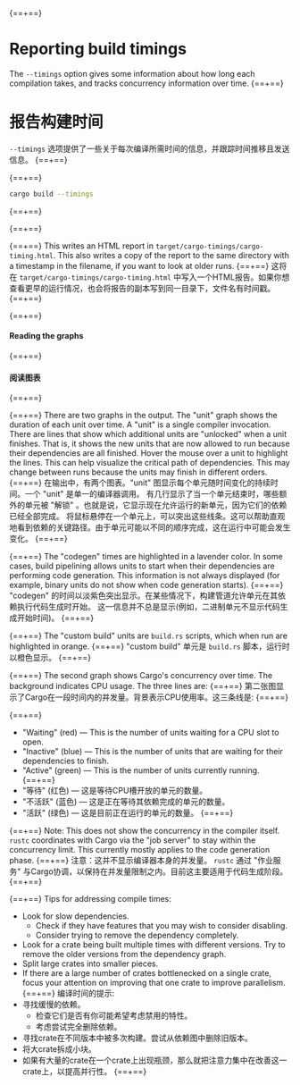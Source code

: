 {==+==}
# Reporting build timings
The `--timings` option gives some information about how long each compilation
takes, and tracks concurrency information over time.
{==+==}
# 报告构建时间
`--timings` 选项提供了一些关于每次编译所需时间的信息，并跟踪时间推移且发送信息。
{==+==}


{==+==}
```sh
cargo build --timings
```
{==+==}

{==+==}


{==+==}
This writes an HTML report in `target/cargo-timings/cargo-timing.html`. This
also writes a copy of the report to the same directory with a timestamp in the
filename, if you want to look at older runs.
{==+==}
这将在 `target/cargo-timings/cargo-timing.html` 中写入一个HTML报告。如果你想查看更早的运行情况，也会将报告的副本写到同一目录下，文件名有时间戳。
{==+==}


{==+==}
#### Reading the graphs
{==+==}
#### 阅读图表
{==+==}


{==+==}
There are two graphs in the output. The "unit" graph shows the duration of
each unit over time. A "unit" is a single compiler invocation. There are lines
that show which additional units are "unlocked" when a unit finishes. That is,
it shows the new units that are now allowed to run because their dependencies
are all finished. Hover the mouse over a unit to highlight the lines. This can
help visualize the critical path of dependencies. This may change between runs
because the units may finish in different orders.
{==+==}
在输出中，有两个图表。"unit" 图显示每个单元随时间变化的持续时间。一个 "unit" 是单一的编译器调用。
有几行显示了当一个单元结束时，哪些额外的单元被 "解锁" 。也就是说，它显示现在允许运行的新单元，因为它们的依赖已经全部完成。
将鼠标悬停在一个单元上，可以突出这些线条。这可以帮助直观地看到依赖的关键路径。由于单元可能以不同的顺序完成，这在运行中可能会发生变化。
{==+==}


{==+==}
The "codegen" times are highlighted in a lavender color. In some cases, build
pipelining allows units to start when their dependencies are performing code
generation. This information is not always displayed (for example, binary
units do not show when code generation starts).
{==+==}
"codegen" 的时间以淡紫色突出显示。在某些情况下，构建管道允许单元在其依赖执行代码生成时开始。
这一信息并不总是显示(例如，二进制单元不显示代码生成开始时间)。
{==+==}


{==+==}
The "custom build" units are `build.rs` scripts, which when run are
highlighted in orange.
{==+==}
"custom build" 单元是 `build.rs` 脚本，运行时以橙色显示。
{==+==}


{==+==}
The second graph shows Cargo's concurrency over time. The background
indicates CPU usage. The three lines are:
{==+==}
第二张图显示了Cargo在一段时间内的并发量。背景表示CPU使用率。这三条线是:
{==+==}


{==+==}
- "Waiting" (red) — This is the number of units waiting for a CPU slot to
  open.
- "Inactive" (blue) — This is the number of units that are waiting for their
  dependencies to finish.
- "Active" (green) — This is the number of units currently running.
{==+==}
- "等待" (红色) — 这是等待CPU槽开放的单元的数量。
- "不活跃" (蓝色) — 这是正在等待其依赖完成的单元的数量。
- "活跃" (绿色) — 这是目前正在运行的单元的数量。
{==+==}


{==+==}
Note: This does not show the concurrency in the compiler itself. `rustc`
coordinates with Cargo via the "job server" to stay within the concurrency
limit. This currently mostly applies to the code generation phase.
{==+==}
注意：这并不显示编译器本身的并发量。 `rustc` 通过 "作业服务" 与Cargo协调，以保持在并发量限制之内。目前这主要适用于代码生成阶段。
{==+==}


{==+==}
Tips for addressing compile times:
- Look for slow dependencies.
    - Check if they have features that you may wish to consider disabling.
    - Consider trying to remove the dependency completely.
- Look for a crate being built multiple times with different versions. Try to
  remove the older versions from the dependency graph.
- Split large crates into smaller pieces.
- If there are a large number of crates bottlenecked on a single crate, focus
  your attention on improving that one crate to improve parallelism.
{==+==}
编译时间的提示:
- 寻找缓慢的依赖。
    - 检查它们是否有你可能希望考虑禁用的特性。
    - 考虑尝试完全删除依赖。
- 寻找crate在不同版本中被多次构建。尝试从依赖图中删除旧版本。
- 将大crate拆成小块。
- 如果有大量的crate在一个crate上出现瓶颈，那么就把注意力集中在改善这一crate上，以提高并行性。
{==+==}